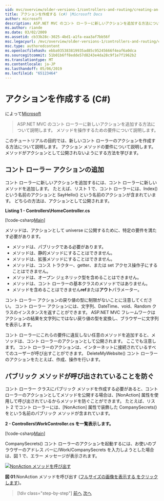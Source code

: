 ```yaml
---
uid: mvc/overview/older-versions-1/controllers-and-routing/creating-an-action-cs
title: アクションを作成する (c#) |Microsoft Docs
author: microsoft
description: ASP.NET MVC のコント ローラーに新しいアクションを追加する方法について説明します。 メソッドを操作するための要件について説明します。
ms.author: riande
ms.date: 03/02/2009
ms.assetid: cb33b28c-3025-4bd1-a1fa-eaa3af7bb56f
msc.legacyurl: /mvc/overview/older-versions-1/controllers-and-routing/creating-an-action-cs
msc.type: authoredcontent
ms.openlocfilehash: ebba935383819935ad85c95245666f4eaf6a0dca
ms.sourcegitcommit: 51b01b6ff8edde57d8243e4da28c9f1e7f1962b2
ms.translationtype: MT
ms.contentlocale: ja-JP
ms.lasthandoff: 05/06/2019
ms.locfileid: "65123464"
---
```

# <a name="creating-an-action-c"></a>アクションを作成する (C#)

によって[Microsoft](https://github.com/microsoft)

> ASP.NET MVC のコント ローラーに新しいアクションを追加する方法について説明します。 メソッドを操作するための要件について説明します。

このチュートリアルの目的では、新しいコント ローラーのアクションを作成する方法について説明します。 アクション メソッドの要件について説明します。 メソッドがアクションとして公開されないようにする方法を学びます。

## <a name="adding-an-action-to-a-controller"></a>コント ローラー アクションの追加

コント ローラーに新しいアクションを追加するには、コント ローラーに新しいメソッドを追加します。 たとえば、リスト 1 で、コント ローラーには、Index() という名前のアクションと SayHello() という名前のアクションが含まれています。 どちらの方法は、アクションとして公開されます。

**Listing 1 - Controllers\HomeController.cs**

[!code-csharp[Main](creating-an-action-cs/samples/sample1.cs)]

メソッドは、アクションとして universe に公開するために、特定の要件を満たす必要があります。

- メソッドは、パブリックである必要があります。
- メソッドは、静的メソッドにすることはできません。
- メソッドは、拡張メソッドにすることはできません。
- メソッドは、コンス トラクター、getter、または set アクセス操作子にすることはできません。
- メソッドは、オープン ジェネリック型を含めることはできません。
- メソッドは、コント ローラーの基本クラスのメソッドではありません。
- メソッドを含めることはできません**ref**または**アウト**パラメーター。

コント ローラー アクションの戻り値の型に制限がないことに注意してください。 コント ローラー アクションには、文字列、DateTime、void、Random クラスのインスタンスを返すことができます。 ASP.NET MVC フレームワークはアクションの結果を文字列にではない戻り値の型を変換し、ブラウザーに文字列を表示します。

コント ローラーにこれらの要件に違反しない任意のメソッドを追加すると、メソッドは、コント ローラーのアクションとして公開されます。 ここでも注意します。 コント ローラーのアクションは、インターネットに接続されているすべてのユーザーが呼び出すことができます。 DeleteMyWebsite() コント ローラーのアクションをたとえば、作成、操作を行います。

## <a name="preventing-a-public-method-from-being-invoked"></a>パブリック メソッドが呼び出されていることを防ぐ

コント ローラー クラスにパブリック メソッドを作成する必要があると、コント ローラーのアクションとしてメソッドを公開する場合は、[NonAction] 属性を使用して呼び出されているからメソッドを防ぐことができます。 たとえば、リスト 2 でコント ローラーには、[NonAction] 属性で装飾した CompanySecrets() をという名前のパブリック メソッドが含まれています。

**2 - Controllers\WorkController.cs を一覧表示します。**

[!code-csharp[Main](creating-an-action-cs/samples/sample2.cs)]

CompanySecrets() コント ローラーのアクションを起動するには、お使いのブラウザーのアドレス バーに/Work/CompanySecrets を入力しようとした場合は、図 1 で、エラー メッセージが表示されます。

[![NonAction メソッドを呼び出す](creating-an-action-cs/_static/image1.jpg)](creating-an-action-cs/_static/image1.png)

**図 01**:NonAction メソッドを呼び出す ([フルサイズの画像を表示する をクリックします](creating-an-action-cs/_static/image2.png))。

> [!div class="step-by-step"]
> [前へ](creating-a-controller-cs.md)
> [次へ](asp-net-mvc-routing-overview-vb.md)

